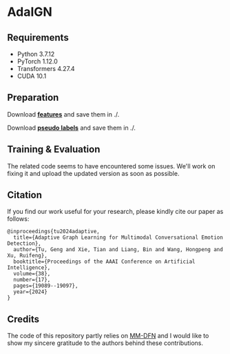 # AdaIGN

## Requirements
* Python 3.7.12
* PyTorch 1.12.0
* Transformers 4.27.4
* CUDA 10.1

## Preparation
Download [**features**](https://drive.google.com/file/d/1TFt3bJgLsTX3PEXsoB1IcDz5H_6vQxIG/view?usp=drive_link) and save them in ./.

Download [**pseudo labels**](https://drive.google.com/file/d/1WrwtlWIVY_eziDYbDnm0cd6u7JouqZPB/view?usp=drive_link) and save them in ./.

## Training & Evaluation
The related code seems to have encountered some issues. We'll work on fixing it and upload the updated version as soon as possible.

## Citation
If you find our work useful for your research, please kindly cite our paper as follows:

```
@inproceedings{tu2024adaptive,
  title={Adaptive Graph Learning for Multimodal Conversational Emotion Detection},
  author={Tu, Geng and Xie, Tian and Liang, Bin and Wang, Hongpeng and Xu, Ruifeng},
  booktitle={Proceedings of the AAAI Conference on Artificial Intelligence},
  volume={38},
  number={17},
  pages={19089--19097},
  year={2024}
}
```

## Credits
The code of this repository partly relies on [MM-DFN](https://github.com/zerohd4869/MM-DFN) and I would like to show my sincere gratitude to the authors behind these contributions.

